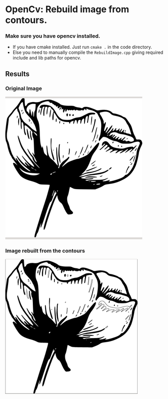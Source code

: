 # OpenCv: Rebuild image from contours.
### Make sure you have opencv installed.
* If you have cmake installed. Just run ` cmake . `  in the code directory.
* Else you need to manually compile the ` RebuildImage.cpp ` giving required include and lib paths for opencv.

## Results
### Original Image
![originalImage](https://github.com/abhgangwar/OpenCvWork/blob/master/screenshots/original.png)

### Image rebuilt from the contours
![rebuiltImage](https://github.com/abhgangwar/OpenCvWork/blob/master/screenshots/rebuild.png)